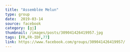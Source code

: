 ```yaml
---
title: "Assemblée Melun"
type: group
date:  2019-03-14
source: facebook
category: [gj]
thumbnail: /images/posts/309041426419957.jpg
tags: [FR,FR-IDF,77]
link: https://www.facebook.com/groups/309041426419957/
---
```

